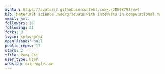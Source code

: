 ```yaml
---
avatar: https://avatars2.githubusercontent.com/u/28598792?v=4
bio: Materials science undergraduate with interests in computational materials.
email: null
followers: 16
following: 21
forks: 3
login: cpfpengfei
open_issues: null
public_repos: 17
stars: 2
title: Peng Fei
user_type: User
website: caipengfei.me
---
```

